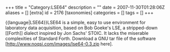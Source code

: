 +++
title = "Category:LSE64"
description = ""
date = 2007-11-30T01:28:06Z
aliases = []
[extra]
id = 2176
[taxonomies]
categories = []
tags = []
+++

{{language|LSE64}}LSE64 is a simple, easy to use environment for laboratory data acquisition, based on Bob Goeke's LSE, a stripped-down [[Forth]] dialect inspired by Jon Sachs' STOIC. It lacks the miserable complexities of Standard Forth. Download a GNU tar file of the software [http://www.noqsi.com/images/lse64-0.3.zip here].

